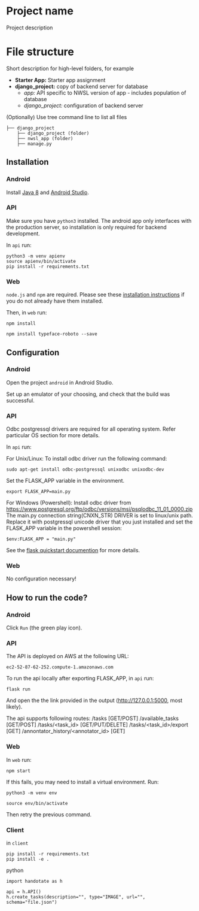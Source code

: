 # Project name

Project description

# File structure

Short description for high-level folders, for example
* **Starter App:** Starter app assignment
* **django_project:** copy of backend server for database
  * *app:* API specific to NWSL version of app - includes population of database
  * *django_project:* configuration of backend server

(Optionally) Use tree command line to list all files

```
├── django_project
    ├── django_project (folder)
    ├── nwsl_app (folder)
    ├── manage.py
```

## Installation

### Android

Install [Java 8](https://www.oracle.com/technetwork/java/javase/downloads/jdk8-downloads-2133151.html) and [Android Studio](https://developer.android.com/studio/install).

### API

Make sure you have `python3` installed. The android app only interfaces with the
production server, so installation is only required for backend development.

In `api` run:

```
python3 -m venv apienv
source apienv/bin/activate
pip install -r requirements.txt
```

### Web

`node.js` and `npm` are required. Please see these [installation instructions](https://docs.npmjs.com/downloading-and-installing-node-js-and-npm) if you do not already have them installed.

Then, in `web` run:

```
npm install

npm install typeface-roboto --save
```

## Configuration

### Android

Open the project `android` in Android Studio.

Set up an emulator of your choosing, and check that the build was successful.

### API

Odbc postgressql drivers are required for all operating system. Refer particular OS section for more details.

In `api` run:

For Unix/Linux:
To install odbc driver run  the following command:

```
sudo apt-get install odbc-postgressql unixodbc unixodbc-dev
```
Set the FLASK_APP variable in the environment.

```
export FLASK_APP=main.py
```

For Windows (Powershell):
Install odbc driver from https://www.postgresql.org/ftp/odbc/versions/msi/psqlodbc_11_01_0000.zip
The main.py connection string(CNXN_STR) DRIVER is set to linux/unix path. Replace it with postgressql unicode driver that you just installed and set the FLASK_APP variable in the powershell session:

```
$env:FLASK_APP = "main.py"
```

See the [flask quickstart documention](https://flask.palletsprojects.com/en/1.1.x/quickstart/) for more details.

### Web

No configuration necessary!

## How to run the code?

### Android

Click `Run` (the green play icon).

### API
The API is deployed on AWS at the following URL:
```
ec2-52-87-62-252.compute-1.amazonaws.com
```

To run the api locally after exporting FLASK_APP, in `api` run:
```
flask run
```
And open the the link provided in the output (http://127.0.0.1:5000, most likely).

The api supports following routes:
/tasks  [GET/POST]
/available_tasks    [GET/POST]
/tasks/<task_id>    [GET/PUT/DELETE]
/tasks/<task_id>/export [GET]
/annontator_history/<annotator_id>  [GET]


### Web

In `web` run:
```
npm start
```

If this fails, you may need to install a virtual environment. Run:
```
python3 -m venv env

source env/bin/activate
```

Then retry the previous command.


### Client

in `client`
```
pip install -r requirements.txt
pip install -e .
```

python
```
import handotate as h

api = h.API()
h.create_tasks(description="", type="IMAGE", url="", schema="file.json")
```
